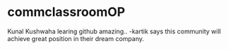 # commclassroomOP

Kunal Kushwaha learing github amazing..
-kartik says this community will achieve great position in their dream company.

